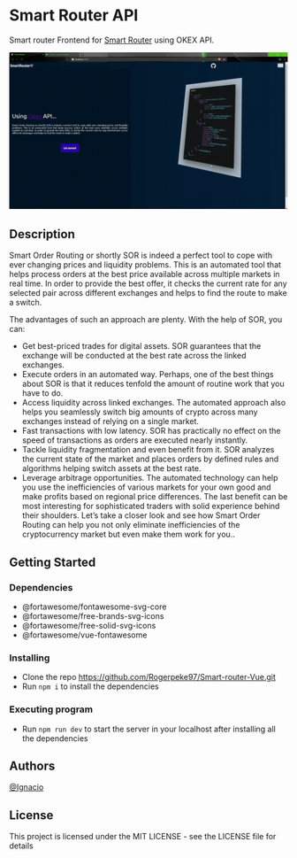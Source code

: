 # Smart Router API

Smart router Frontend for [Smart Router](https://smartrouter.netlify.app/) using OKEX API.

![](public/showcase.gif)

## Description

Smart Order Routing or shortly SOR is indeed a perfect tool to cope with ever changing prices and liquidity problems. This is an automated tool that helps process orders at the best price available across multiple markets in real time. In order to provide the best offer, it checks the current rate for any selected pair across different exchanges and helps to find the route to make a switch.

The advantages of such an approach are plenty. With the help of SOR, you can:

* Get best-priced trades for digital assets. SOR guarantees that the exchange will be conducted at the best rate across the linked exchanges.
* Execute orders in an automated way. Perhaps, one of the best things about SOR is that it reduces tenfold the amount of routine work that you have to do.
* Access liquidity across linked exchanges. The automated approach also helps you seamlessly switch big amounts of crypto across many exchanges instead of relying on a single market.
* Fast transactions with low latency. SOR has practically no effect on the speed of transactions as orders are executed nearly instantly.
* Tackle liquidity fragmentation and even benefit from it. SOR analyzes the current state of the market and places orders by defined rules and algorithms helping switch assets at the best rate.
* Leverage arbitrage opportunities. The automated technology can help you use the inefficiencies of various markets for your own good and make profits based on regional price differences.
The last benefit can be most interesting for sophisticated traders with solid experience behind their shoulders. Let’s take a closer look and see how Smart Order Routing can help you not only eliminate inefficiencies of the cryptocurrency market but even make them work for you..

## Getting Started

### Dependencies

* @fortawesome/fontawesome-svg-core
* @fortawesome/free-brands-svg-icons
* @fortawesome/free-solid-svg-icons 
* @fortawesome/vue-fontawesome

### Installing

* Clone the repo https://github.com/Rogerpeke97/Smart-router-Vue.git
* Run `npm i` to install the dependencies

### Executing program

* Run `npm run dev` to start the server in your localhost after installing all the dependencies
## Authors

[@Ignacio](https://github.com/Rogerpeke97)
## License

This project is licensed under the MIT LICENSE - see the LICENSE file for details